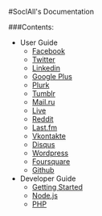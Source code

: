 #SoclAll's Documentation

###Contents:

* User Guide
    * [Facebook](user-guide/facebook.md)
    * [Twitter](user-guide/twitter.md)
    * [Linkedin](user-guide/linkedin.md)
    * [Google Plus](user-guide/google.md)
    * [Plurk](user-guide/plurk.md)
    * [Tumblr](user-guide/tumblr.md)
    * [Mail.ru](user-guide/mailru.md)
    * [Live](user-guide/live.md)
    * [Reddit](user-guide/reddit.md)
    * [Last.fm](user-guide/lastfm.md)
    * [Vkontakte](user-guide/vk.md)
    * [Disqus](user-guide/disqus.md)
    * [Wordpress](user-guide/wordpress.md)
    * [Foursquare](user-guide/foursquare.md)
    * [Github](user-guide/github.md)
* Developer Guide
    * [Getting Started](developer-guide/)
    * [Node.js](developer-guide/nodejs.md)
    * [PHP](developer-guide/php.md)